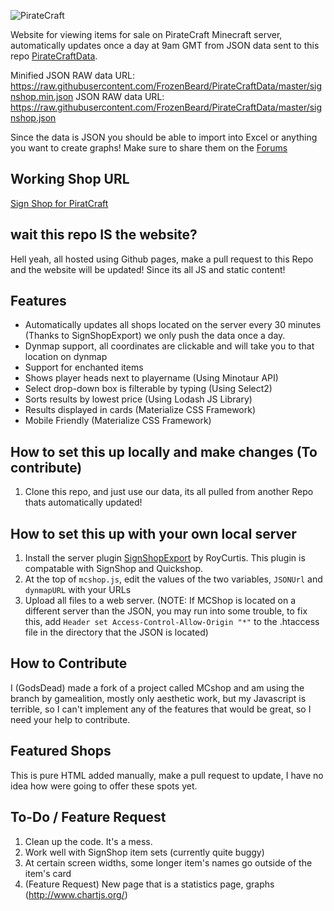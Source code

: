 ![PirateCraft](https://piratemc.com/wp-content/themes/piratemc/images/piratemc_piratemc_logo.png)
  
Website for viewing items for sale on PirateCraft Minecraft server, automatically updates once a day at 9am GMT from JSON data sent to this repo [PirateCraftData](https://github.com/FrozenBeard/PirateCraftData).

Minified JSON RAW data URL: https://raw.githubusercontent.com/FrozenBeard/PirateCraftData/master/signshop.min.json
JSON RAW data URL: https://raw.githubusercontent.com/FrozenBeard/PirateCraftData/master/signshop.json

Since the data is JSON you should be able to import into Excel or anything you want to create graphs! Make sure to share them on the [Forums](https://piratemc.com/forums)

## Working Shop URL
[Sign Shop for PiratCraft](http://signshop.piratemc.com)

## wait this repo IS the website?
Hell yeah, all hosted using Github pages, make a pull request to this Repo and the website will be updated! Since its all JS and static content!

## Features
- Automatically updates all shops located on the server every 30 minutes (Thanks to SignShopExport) we only push the data once a day.
- Dynmap support, all coordinates are clickable and will take you to that location on dynmap
- Support for enchanted items
- Shows player heads next to playername (Using Minotaur API)
- Select drop-down box is filterable by typing (Using Select2)
- Sorts results by lowest price (Using Lodash JS Library)
- Results displayed in cards (Materialize CSS Framework)
- Mobile Friendly (Materialize CSS Framework)

## How to set this up locally and make changes (To contribute)
1. Clone this repo, and just use our data, its all pulled from another Repo thats automatically updated!

## How to set this up with your own local server
1. Install the server plugin [SignShopExport](https://github.com/Gamealition/SignShopExport) by RoyCurtis. This plugin is compatable with SignShop and Quickshop.
2. At the top of `mcshop.js`, edit the values of the two variables, `JSONUrl` and `dynmapURL` with your URLs
3. Upload all files to a web server. (NOTE: If MCShop is located on a different server than the JSON, you may run into some trouble, to fix this, add `Header set Access-Control-Allow-Origin "*"` to the .htaccess file in the directory that the JSON is located)

## How to Contribute
I (GodsDead) made a fork of a project called MCshop and am using the branch by gamealition, mostly only aesthetic work, but my Javascript is terrible, so I can't implement any of the features that would be great, so I need your help to contribute.

## Featured Shops
This is pure HTML added manually, make a pull request to update, I have no idea how were going to offer these spots yet.

## To-Do / Feature Request
1. Clean up the code. It's a mess.
2. Work well with SignShop item sets (currently quite buggy)
3. At certain screen widths, some longer item's names go outside of the item's card
4. (Feature Request) New page that is a statistics page, graphs (http://www.chartjs.org/) 